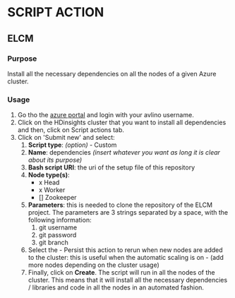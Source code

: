 # SCRIPT ACTION
## ELCM

### Purpose
Install all the necessary dependencies on all the nodes of a given Azure cluster.

### Usage
1. Go tho the [azure portal](https://portal.azure.com/#home) and login with your avlino username.
2. Click on the HDinsights cluster that you want to install all dependencies and then, click on Script actions tab.
3. Click on 'Submit new' and select:
    1. **Script type**: *(option)* - Custom
    2. **Name**: dependencies *(insert whatever you want as long it is clear about its purpose)* 
    3. **Bash script URI**: the uri of the setup file of this repository
    4. **Node type(s)**: 
        * x Head
        * x Worker
        * [] Zookeeper
    5. **Parameters**: this is needed to clone the repository of the ELCM project. The parameters are 3 strings separated by
     a space, with the following information:
        1. git username
        2. git password
        3. git branch
    6. Select the - Persist this action to rerun when new nodes are added to the cluster: this is useful when the
    automatic scaling is on - (add more nodes depending on the cluster usage)
    7. Finally, click on **Create**. The script will run in all the nodes of the cluster. This means that it will 
    install 
    all the necessary dependencies / libraries and code in all the nodes in an automated fashion.
